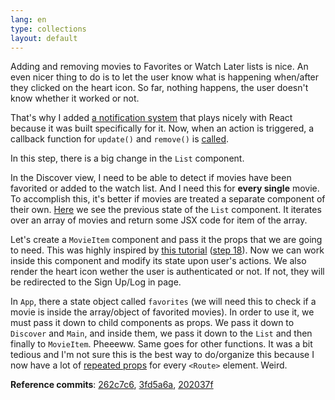 ```yaml
---
lang: en
type: collections
layout: default
---
```


Adding and removing movies to Favorites or Watch Later lists is nice. An even nicer thing to do is to let the user know what is happening when/after they clicked on the heart icon. So far, nothing happens, the user doesn't know whether it worked or not.

That's why I added [a notification system](https://github.com/igorprado/react-notification-system) that plays nicely with React because it was built specifically for it. Now, when an action is triggered, a callback function for `update()` and `remove()` is [called](https://github.com/Macxim/eiga/commit/3fd5a6a68278232db849938b3b3d07e676e80361#diff-14b1e33d5bf5649597cdc0e4f684daddR79).

In this step, there is a big change in the `List` component.

In the Discover view, I need to be able to detect if movies have been favorited or added to the watch list. And I need this for **every single** movie. To accomplish this, it's better if movies are treated a separate component of their own. [Here](https://github.com/Macxim/eiga/commit/202037f9fa27db175b84dd719a5656b51cc4f0d1#diff-9637a650bab332c1742271fa34c5de40L11) we see the previous state of the `List` component. It iterates over an array of movies and return some JSX code for item of the array. 

Let's create a `MovieItem` component and pass it the props that we are going to need. This was highly inspired by [this tutorial](https://tighten.co/blog/react-101-part-4-firebase) ([step 18](https://github.com/tightenco/react-gif-search-engine/commit/73c2a78ca85ecc1ca80e3a5dfc5143d2c15a53da)). Now we can work inside this component and modify its state upon user's actions. We also render the heart icon wether the user is authenticated or not. If not, they will be redirected to the Sign Up/Log in page.

In `App`, there a state object called `favorites` (we will need this to check if a movie is inside the array/object of favorited movies). In order to use it, we must pass it down to child components as props. We pass it down to `Discover` and `Main`, and inside them, we pass it down to the `List` and then finally to `MovieItem`. Pheeeww. Same goes for other functions. It was a bit tedious and I'm not sure this is the best way to do/organize this because I now have a lot of [repeated props](https://github.com/Macxim/eiga/commit/202037f9fa27db175b84dd719a5656b51cc4f0d1#diff-14b1e33d5bf5649597cdc0e4f684daddR163) for every `<Route>` element. Weird.

**Reference commits**: [262c7c6](https://github.com/Macxim/eiga/commit/262c7c6c147b1aaee43677f6df044ecedcfa3de4), [3fd5a6a](https://github.com/Macxim/eiga/commit/3fd5a6a68278232db849938b3b3d07e676e80361), [202037f](https://github.com/Macxim/eiga/commit/202037f9fa27db175b84dd719a5656b51cc4f0d1)
